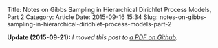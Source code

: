 Title: Notes on Gibbs Sampling in Hierarchical Dirichlet Process Models, Part 2
Category: Article
Date: 2015-09-16 15:34
Slug: notes-on-gibbs-sampling-in-hierarchical-dirichlet-process-models-part-2

__Update (2015-09-21):__ _I moved this post to [a PDF on Github](https://github.com/tdhopper/notes-on-dirichlet-processes/blob/master/2015-09-21-hdp-lda-gibbs-sampler.pdf)._